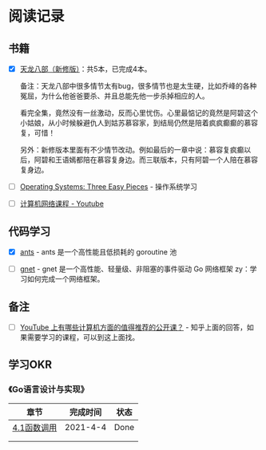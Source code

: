 # 阅读记录

## 书籍

- [x] [天龙八部（新修版）](https://book.douban.com/subject/26322283/)：共5本，已完成4本。

  备注：天龙八部中很多情节太有bug，很多情节也是太生硬，比如乔峰的各种冤屈，为什么他爸爸要杀、并且总能先他一步杀掉相应的人。
  
  看完全集，竟然没有一丝激动，反而心里忧伤。心里最惦记的竟然是阿碧这个小姑娘，从小时候躲避仇人到姑苏慕容家，到结局仍然是陪着疯疯癫癫的慕容复，可惜！
  
  另外：新修版本里面有不少情节改动。例如最后的一章中说：慕容复疯癫以后，阿碧和王语嫣都陪在慕容复身边。而三联版本，只有阿碧一个人陪在慕容复身边。

- [ ] [Operating Systems: Three Easy Pieces](https://pages.cs.wisc.edu/~remzi/OSTEP/) - 操作系统学习

- [ ] [计算机网络课程 - Youtube](https://www.youtube.com/watch?v=XaGXPObx2Gs&list=PLowKtXNTBypH19whXTVoG3oKSuOcw_XeW)

## 代码学习

- [x] [ants](https://github.com/panjf2000/ants) - ants 是一个高性能且低损耗的 goroutine 池
- [ ] [gnet](https://github.com/panjf2000/gnet) - gnet 是一个高性能、轻量级、非阻塞的事件驱动 Go 网络框架
  zy：学习如何完成一个网络框架。


## 备注

- [ ] [YouTube 上有哪些计算机方面的值得推荐的公开课？](https://www.zhihu.com/question/49071324) - 知乎上面的回答，如果需要学习的课程，可以到这上面找。

## 学习OKR

### 《Go语言设计与实现》

| 章节                                                         | 完成时间 | 状态 |
| ------------------------------------------------------------ | -------- | ---- |
| [4.1函数调用](https://draveness.me/golang/docs/part2-foundation/ch04-basic/golang-function-call/) | 2021-4-4 | Done |
|                                                              |          |      |
|                                                              |          |      |

